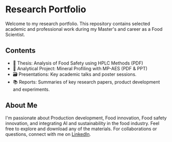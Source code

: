 # Research Portfolio
Welcome to my research portfolio. This repository contains selected academic and professional work during my Master's and career as a Food Scientist.

## Contents

- 📄 Thesis: Analysis of Food Safety using HPLC Methods (PDF)
- 🧪 Analytical Project: Mineral Profiling with MP-AES (PDF & PPT)
- 🗃️ Presentations: Key academic talks and poster sessions.
- 📚 Reports: Summaries of key research papers, product development and experiments.

## About Me

I'm passionate about Production development, Food innovation, Food safety innovation, and integrating AI and sustainability in the food industry.
Feel free to explore and download any of the materials. For collaborations or questions, connect with me on [LinkedIn](https://www.linkedin.com/in/ashwin-rajesh-b0ab67170/).

